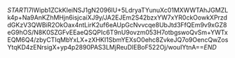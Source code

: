 $START$l7lWipb1ZCkKIeiNSJ1gN2096lU+5LdryaTYunuXc01MXWWTAhJGMZLk4p+Na9AnKZhMHjn6isjcaiXJ9y/JA2EJEm2S42bzxYW7xYR0ckOowkXPrzddGKzV3QWBiR2OkOax4ntLirK2uf6eAUpGcNvvcqe8UbJtd3FfQEm9v9xGZ8eG9hOS/N8K0SZGFvEEaeQSQPIc6T9nU9ovzm053H7otbgswoQvSm+YWTxEQM6Q4/zbyCTIqMbYxLX+zXHKI1SbmYEXsO0ehc8ZvkeJQ7o9OencQwZosYtqKD4zENrsigX+yp4p2890PAS3LMjReuDIEBoF522Oj/wouIYtnA==$END$